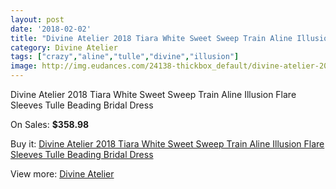 ```yaml
---
layout: post
date: '2018-02-02'
title: "Divine Atelier 2018 Tiara White Sweet Sweep Train Aline Illusion Flare Sleeves Tulle Beading Bridal Dress"
category: Divine Atelier
tags: ["crazy","aline","tulle","divine","illusion"]
image: http://img.eudances.com/24138-thickbox_default/divine-atelier-2018-tiara-white-sweet-sweep-train-aline-illusion-flare-sleeves-tulle-beading-bridal-dress.jpg
---
```

Divine Atelier 2018 Tiara White Sweet Sweep Train Aline Illusion Flare Sleeves Tulle Beading Bridal Dress

On Sales: **$358.98**
<a href="https://www.eudances.com/en/divine-atelier/8039-divine-atelier-2018-tiara-white-sweet-sweep-train-aline-illusion-flare-sleeves-tulle-beading-bridal-dress.html"><amp-img layout="responsive" width="600" height="600" src="//img.eudances.com/24138-thickbox_default/divine-atelier-2018-tiara-white-sweet-sweep-train-aline-illusion-flare-sleeves-tulle-beading-bridal-dress.jpg" alt="Divine Atelier 2018 Tiara White Sweet Sweep Train Aline Illusion Flare Sleeves Tulle Beading Bridal Dress 0" /></a>
<a href="https://www.eudances.com/en/divine-atelier/8039-divine-atelier-2018-tiara-white-sweet-sweep-train-aline-illusion-flare-sleeves-tulle-beading-bridal-dress.html"><amp-img layout="responsive" width="600" height="600" src="//img.eudances.com/24141-thickbox_default/divine-atelier-2018-tiara-white-sweet-sweep-train-aline-illusion-flare-sleeves-tulle-beading-bridal-dress.jpg" alt="Divine Atelier 2018 Tiara White Sweet Sweep Train Aline Illusion Flare Sleeves Tulle Beading Bridal Dress 1" /></a>
<a href="https://www.eudances.com/en/divine-atelier/8039-divine-atelier-2018-tiara-white-sweet-sweep-train-aline-illusion-flare-sleeves-tulle-beading-bridal-dress.html"><amp-img layout="responsive" width="600" height="600" src="//img.eudances.com/24140-thickbox_default/divine-atelier-2018-tiara-white-sweet-sweep-train-aline-illusion-flare-sleeves-tulle-beading-bridal-dress.jpg" alt="Divine Atelier 2018 Tiara White Sweet Sweep Train Aline Illusion Flare Sleeves Tulle Beading Bridal Dress 2" /></a>
<a href="https://www.eudances.com/en/divine-atelier/8039-divine-atelier-2018-tiara-white-sweet-sweep-train-aline-illusion-flare-sleeves-tulle-beading-bridal-dress.html"><amp-img layout="responsive" width="600" height="600" src="//img.eudances.com/24139-thickbox_default/divine-atelier-2018-tiara-white-sweet-sweep-train-aline-illusion-flare-sleeves-tulle-beading-bridal-dress.jpg" alt="Divine Atelier 2018 Tiara White Sweet Sweep Train Aline Illusion Flare Sleeves Tulle Beading Bridal Dress 3" /></a>

Buy it: [Divine Atelier 2018 Tiara White Sweet Sweep Train Aline Illusion Flare Sleeves Tulle Beading Bridal Dress](https://www.eudances.com/en/divine-atelier/8039-divine-atelier-2018-tiara-white-sweet-sweep-train-aline-illusion-flare-sleeves-tulle-beading-bridal-dress.html "Divine Atelier 2018 Tiara White Sweet Sweep Train Aline Illusion Flare Sleeves Tulle Beading Bridal Dress")

View more: [Divine Atelier](https://www.eudances.com/en/115-divine-atelier "Divine Atelier")